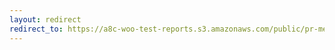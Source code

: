 ```yaml
---
layout: redirect
redirect_to: https://a8c-woo-test-reports.s3.amazonaws.com/public/pr-merge/41679/e2e/index.html
---
```

